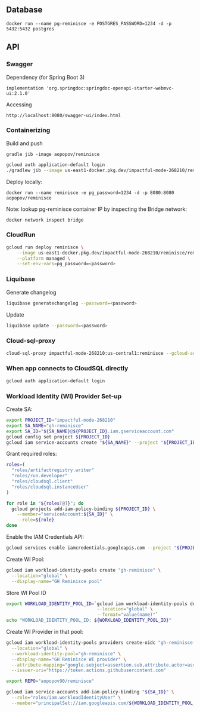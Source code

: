 ## Database
```
docker run --name pg-reminisce -e POSTGRES_PASSWORD=1234 -d -p 5432:5432 postgres
```

## API

### Swagger
Dependency (for Spring Boot 3)
```
implementation 'org.springdoc:springdoc-openapi-starter-webmvc-ui:2.1.0'
```

Accessing
```
http://localhost:8080/swagger-ui/index.html
```

### Containerizing

Build and push
```
gradle jib -image aopopov/reminisce
```

```bash
gcloud auth application-default login
./gradlew jib --image us-east1-docker.pkg.dev/impactful-mode-268210/reminisce/reminisce
```

Deploy locally:
```
docker run --name reminisce -e pg_password=1234 -d -p 8080:8080 aopopov/reminisce
```

Note: lookup pg-reminisce container IP by inspecting the Bridge network:
```agsl
docker network inspect bridge
```

### CloudRun

```bash
gcloud run deploy reminisce \
    --image us-east1-docker.pkg.dev/impactful-mode-268210/reminisce/reminisce \
    --platform managed \
    --set-env-vars=pg_password=<password>
```

### Liquibase

Generate changelog
```bash
liquibase generatechangelog --password=<password>
```

Update
```bash
liquibase update --password=<password>
```

### Cloud-sql-proxy
```bash
cloud-sql-proxy impactful-mode-268210:us-central1:reminisce --gcloud-auth
```

### When app connects to CloudSQL directly

```bash
gcloud auth application-default login
```

### Workload Identity (WI) Provider Set-up

Create SA:
```bash
export PROJECT_ID="impactful-mode-268210"
export SA_NAME="gh-reminisce"
export SA_ID="${SA_NAME}@${PROJECT_ID}.iam.gserviceaccount.com"
gcloud config set project ${PROJECT_ID}
gcloud iam service-accounts create "${SA_NAME}" --project "${PROJECT_ID}"
```

Grant required roles:
```bash
roles=(
  "roles/artifactregistry.writer"
  "roles/run.developer"
  "roles/cloudsql.client"
  "roles/cloudsql.instanceUser"
)

for role in "${roles[@]}"; do
  gcloud projects add-iam-policy-binding ${PROJECT_ID} \
    --member="serviceAccount:${SA_ID}" \
    --role=${role}
done 
```

Enable the IAM Credentials API:
```bash
gcloud services enable iamcredentials.googleapis.com --project "${PROJECT_ID}"
```

Create WI Pool:
```bash
gcloud iam workload-identity-pools create "gh-reminisce" \
  --location="global" \
  --display-name="GH Reminisce pool"
```

Store WI Pool ID
```bash
export WORKLOAD_IDENTITY_POOL_ID=`gcloud iam workload-identity-pools describe "gh-reminisce" \
                                  --location="global" \
                                  --format="value(name)"`
echo "WORKLOAD_IDENTITY_POOL_ID: ${WORKLOAD_IDENTITY_POOL_ID}"
```

Create WI Provider in that pool:
```bash
gcloud iam workload-identity-pools providers create-oidc "gh-reminisce-provider" \
  --location="global" \
  --workload-identity-pool="gh-reminisce" \
  --display-name="GH Reminisce WI provider" \
  --attribute-mapping="google.subject=assertion.sub,attribute.actor=assertion.actor,attribute.repository=assertion.repository" \
  --issuer-uri="https://token.actions.githubusercontent.com"
```

```bash
export REPO="aopopov90/reminisce"

gcloud iam service-accounts add-iam-policy-binding "${SA_ID}" \
  --role="roles/iam.workloadIdentityUser" \
  --member="principalSet://iam.googleapis.com/${WORKLOAD_IDENTITY_POOL_ID}/attribute.repository/${REPO}"
```